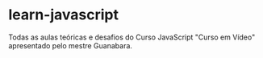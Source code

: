 <h1>learn-javascript</h1>
Todas as aulas teóricas e desafios do Curso JavaScript "Curso em Vídeo" apresentado pelo mestre Guanabara.
